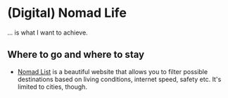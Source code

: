 # (Digital) Nomad Life

… is what I want to achieve.

## Where to go and where to stay

* [Nomad List](https://nomadlist.com/) is a beautiful website that allows you to filter possible destinations based on living conditions, internet speed, safety etc. It's limited to cities, though.
